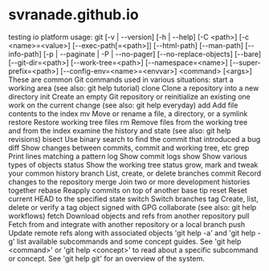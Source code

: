 # svranade.github.io
testing io platform
u s a g e :   g i t   [ - v   |   - - v e r s i o n ]   [ - h   |   - - h e l p ]   [ - C   < p a t h > ]   [ - c   < n a m e > = < v a l u e > ] 
 
                       [ - - e x e c - p a t h [ = < p a t h > ] ]   [ - - h t m l - p a t h ]   [ - - m a n - p a t h ]   [ - - i n f o - p a t h ] 
 
                       [ - p   |   - - p a g i n a t e   |   - P   |   - - n o - p a g e r ]   [ - - n o - r e p l a c e - o b j e c t s ]   [ - - b a r e ] 
 
                       [ - - g i t - d i r = < p a t h > ]   [ - - w o r k - t r e e = < p a t h > ]   [ - - n a m e s p a c e = < n a m e > ] 
 
                       [ - - s u p e r - p r e f i x = < p a t h > ]   [ - - c o n f i g - e n v = < n a m e > = < e n v v a r > ] 
 
                       < c o m m a n d >   [ < a r g s > ] 
 
 
 
 T h e s e   a r e   c o m m o n   G i t   c o m m a n d s   u s e d   i n   v a r i o u s   s i t u a t i o n s : 
 
 
 
 s t a r t   a   w o r k i n g   a r e a   ( s e e   a l s o :   g i t   h e l p   t u t o r i a l ) 
 
       c l o n e           C l o n e   a   r e p o s i t o r y   i n t o   a   n e w   d i r e c t o r y 
 
       i n i t             C r e a t e   a n   e m p t y   G i t   r e p o s i t o r y   o r   r e i n i t i a l i z e   a n   e x i s t i n g   o n e 
 
 
 
 w o r k   o n   t h e   c u r r e n t   c h a n g e   ( s e e   a l s o :   g i t   h e l p   e v e r y d a y ) 
 
       a d d               A d d   f i l e   c o n t e n t s   t o   t h e   i n d e x 
 
       m v                 M o v e   o r   r e n a m e   a   f i l e ,   a   d i r e c t o r y ,   o r   a   s y m l i n k 
 
       r e s t o r e       R e s t o r e   w o r k i n g   t r e e   f i l e s 
 
       r m                 R e m o v e   f i l e s   f r o m   t h e   w o r k i n g   t r e e   a n d   f r o m   t h e   i n d e x 
 
 
 
 e x a m i n e   t h e   h i s t o r y   a n d   s t a t e   ( s e e   a l s o :   g i t   h e l p   r e v i s i o n s ) 
 
       b i s e c t         U s e   b i n a r y   s e a r c h   t o   f i n d   t h e   c o m m i t   t h a t   i n t r o d u c e d   a   b u g 
 
       d i f f             S h o w   c h a n g e s   b e t w e e n   c o m m i t s ,   c o m m i t   a n d   w o r k i n g   t r e e ,   e t c 
 
       g r e p             P r i n t   l i n e s   m a t c h i n g   a   p a t t e r n 
 
       l o g               S h o w   c o m m i t   l o g s 
 
       s h o w             S h o w   v a r i o u s   t y p e s   o f   o b j e c t s 
 
       s t a t u s         S h o w   t h e   w o r k i n g   t r e e   s t a t u s 
 
 
 
 g r o w ,   m a r k   a n d   t w e a k   y o u r   c o m m o n   h i s t o r y 
 
       b r a n c h         L i s t ,   c r e a t e ,   o r   d e l e t e   b r a n c h e s 
 
       c o m m i t         R e c o r d   c h a n g e s   t o   t h e   r e p o s i t o r y 
 
       m e r g e           J o i n   t w o   o r   m o r e   d e v e l o p m e n t   h i s t o r i e s   t o g e t h e r 
 
       r e b a s e         R e a p p l y   c o m m i t s   o n   t o p   o f   a n o t h e r   b a s e   t i p 
 
       r e s e t           R e s e t   c u r r e n t   H E A D   t o   t h e   s p e c i f i e d   s t a t e 
 
       s w i t c h         S w i t c h   b r a n c h e s 
 
       t a g               C r e a t e ,   l i s t ,   d e l e t e   o r   v e r i f y   a   t a g   o b j e c t   s i g n e d   w i t h   G P G 
 
 
 
 c o l l a b o r a t e   ( s e e   a l s o :   g i t   h e l p   w o r k f l o w s ) 
 
       f e t c h           D o w n l o a d   o b j e c t s   a n d   r e f s   f r o m   a n o t h e r   r e p o s i t o r y 
 
       p u l l             F e t c h   f r o m   a n d   i n t e g r a t e   w i t h   a n o t h e r   r e p o s i t o r y   o r   a   l o c a l   b r a n c h 
 
       p u s h             U p d a t e   r e m o t e   r e f s   a l o n g   w i t h   a s s o c i a t e d   o b j e c t s 
 
 
 
 ' g i t   h e l p   - a '   a n d   ' g i t   h e l p   - g '   l i s t   a v a i l a b l e   s u b c o m m a n d s   a n d   s o m e 
 
 c o n c e p t   g u i d e s .   S e e   ' g i t   h e l p   < c o m m a n d > '   o r   ' g i t   h e l p   < c o n c e p t > ' 
 
 t o   r e a d   a b o u t   a   s p e c i f i c   s u b c o m m a n d   o r   c o n c e p t . 
 
 S e e   ' g i t   h e l p   g i t '   f o r   a n   o v e r v i e w   o f   t h e   s y s t e m . 
 
 
